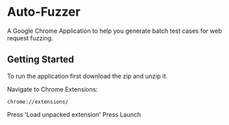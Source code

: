 # Auto-Fuzzer

A Google Chrome Application to help you generate batch test cases for web request fuzzing.

## Getting Started

To run the application first download the zip and unzip it.

Navigate to Chrome Extensions:
```
chrome://extensions/
```
Press 'Load unpacked extension'
Press Launch